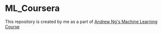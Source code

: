 # ML_Coursera

This repository is created by me as a part of [Andrew Ng's Machine Learning Course](https://coursera.org/learn/machine-learning/home/welcome)